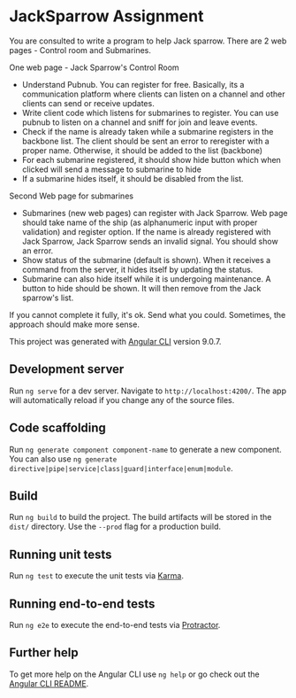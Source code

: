 # JackSparrow Assignment

You are consulted to write a program to help Jack sparrow. There are 2 web pages - Control room and Submarines.

One web page - Jack Sparrow's Control Room
- Understand Pubnub. You can register for free. Basically, its a communication platform where clients can listen on a channel and other clients can send or receive updates.
- Write client code which listens for submarines to register. You can use pubnub to listen on a channel and sniff for join and leave events.
- Check if the name is already taken while a submarine registers in the backbone list. The client should be sent an error to reregister with a proper name. Otherwise, it should be added to the list (backbone)
- For each submarine registered, it should show hide button which when clicked will send a message to submarine to hide
- If a submarine hides itself, it should be disabled from the list.

Second Web page for submarines
- Submarines (new web pages) can register with Jack Sparrow. Web page should take name of the ship (as alphanumeric input with proper validation) and register option. If the name is already registered with Jack Sparrow, Jack Sparrow sends an invalid signal. You should show an error.
- Show status of the submarine (default is shown). When it receives a command from the server, it hides itself by updating the status.
- Submarine can also hide itself while it is undergoing maintenance. A button to hide should be shown. It will then remove from the Jack sparrow's list.

If you cannot complete it fully, it's ok. Send what you could. Sometimes, the approach should make more sense.

This project was generated with [Angular CLI](https://github.com/angular/angular-cli) version 9.0.7.

## Development server

Run `ng serve` for a dev server. Navigate to `http://localhost:4200/`. The app will automatically reload if you change any of the source files.

## Code scaffolding

Run `ng generate component component-name` to generate a new component. You can also use `ng generate directive|pipe|service|class|guard|interface|enum|module`.

## Build

Run `ng build` to build the project. The build artifacts will be stored in the `dist/` directory. Use the `--prod` flag for a production build.

## Running unit tests

Run `ng test` to execute the unit tests via [Karma](https://karma-runner.github.io).

## Running end-to-end tests

Run `ng e2e` to execute the end-to-end tests via [Protractor](http://www.protractortest.org/).

## Further help

To get more help on the Angular CLI use `ng help` or go check out the [Angular CLI README](https://github.com/angular/angular-cli/blob/master/README.md).
